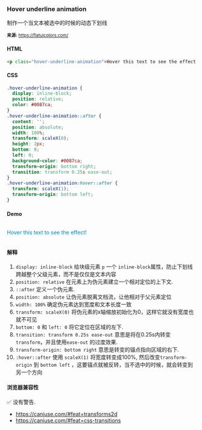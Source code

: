 ### Hover underline animation

制作一个当文本被选中的时候的动态下划线

<small>**来源:** https://flatuicolors.com/</small>

#### HTML

```html
<p class="hover-underline-animation">Hover this text to see the effect!</p>
```

#### CSS

```css
.hover-underline-animation {
  display: inline-block;
  position: relative;
  color: #0087ca;
}
.hover-underline-animation::after {
  content: '';
  position: absolute;
  width: 100%;
  transform: scaleX(0);
  height: 2px;
  bottom: 0;
  left: 0;
  background-color: #0087ca;
  transform-origin: bottom right;
  transition: transform 0.25s ease-out;
}
.hover-underline-animation:hover::after {
  transform: scaleX(1);
  transform-origin: bottom left;
}
```

#### Demo

<div class="snippet-demo">
  <p class="snippet-demo__hover-underline-animation">Hover this text to see the effect!</p>
</div>

<style>
.snippet-demo__hover-underline-animation {
  display: inline-block;
  position: relative;
  color: #0087ca;
}
.snippet-demo__hover-underline-animation::after {
  content: '';
  position: absolute;
  width: 100%;
  transform: scaleX(0);
  height: 2px;
  bottom: 0;
  left: 0;
  background-color: #0087ca;
  transform-origin: bottom right;
  transition: transform 0.25s ease-out;
}
.snippet-demo__hover-underline-animation:hover::after {
  transform: scaleX(1);
  transform-origin: bottom left;
}
</style>

#### 解释

1. `display: inline-block` 给块级元素 `p` 一个 `inline-block`属性，防止下划线跨越整个父级元素，而不是仅仅是文本内容
2. `position: relative` 在元素上为伪元素建立一个相对定位的上下文.
3. `::after` 定义一个伪元素.
4. `position: absolute` 让伪元素脱离文档流，让他相对于父元素定位
5. `width: 100%` 确定伪元素达到宽度和文本长度一致
6. `transform: scaleX(0)` 将伪元素的x轴缩放初始化为0，这样它就没有宽度也就不可见
7. `bottom: 0` 和 `left: 0` 将它定位在区域的左下.
8. `transition: transform 0.25s ease-out` 意思是将在0.25s内转变 `transform`，并且使用`ease-out` 的过度效果.
9. `transform-origin: bottom right` 意思是转变的锚点指向区域的右下.
10. `:hover::after` 使用 `scaleX(1)` 将宽度转变成100%, 然后改变`transform-origin`
    到 `bottom left` ，这要锚点就被反转，当不选中的时候，就会转变到另一个方向

#### 浏览器兼容性

<span class="snippet__support-note">✅ 没有警告.</span>

* https://caniuse.com/#feat=transforms2d
* https://caniuse.com/#feat=css-transitions

<!-- tags: animation -->
